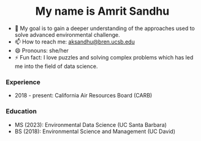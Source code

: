 <h1 align="center">My name is Amrit Sandhu</h1>


- 🔭 My goal is to gain a deeper understanding of the approaches used to solve advanced environmental challenge.
- 📫 How to reach me: aksandhu@bren.ucsb.edu
- 😄 Pronouns: she/her
- ⚡ Fun fact: I love puzzles and solving complex problems which has led me into the field of data science.

### Experience

- 2018 - present: California Air Resources Board (CARB)

### Education

- MS (2023): Environmental Data Science (UC Santa Barbara)
- BS (2018): Environmental Science and Management (UC David)
